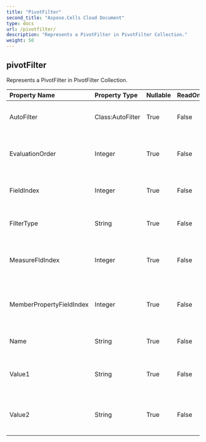 ```yaml
---
title: "PivotFilter"
second_title: "Aspose.Cells Cloud Document"
type: docs
url: /pivotfilter/
description: "Represents a PivotFilter in PivotFilter Collection."
weight: 50
---
```


## **pivotFilter**

Represents a PivotFilter in PivotFilter Collection. 

| Property Name | Property Type | Nullable |  ReadOnly | DefaultValue | Description | 
| :- | :- | :- |:- |  :- | :- |
| AutoFilter | Class:AutoFilter | True |  False |  | Gets the autofilter of the pivot filter. |  
| EvaluationOrder | Integer | True |  False |  | Gets the Evaluation Order of the pivot filter. |  
| FieldIndex | Integer | True |  False |  | Gets the field index of the pivot filter. |  
| FilterType | String | True |  False |  | Gets the autofilter type of the pivot filter. |  
| MeasureFldIndex | Integer | True |  False |  | Gets the measure field index of the pivot filter.             |  
| MemberPropertyFieldIndex | Integer | True |  False |  | Gets the member property field index of the pivot filter.             |  
| Name | String | True |  False |  | Gets the name of the pivot filter. |  
| Value1 | String | True |  False |  | Gets the string value1 of the label pivot filter.             |  
| Value2 | String | True |  False |  | Gets the string value2 of the label pivot filter.             |  

